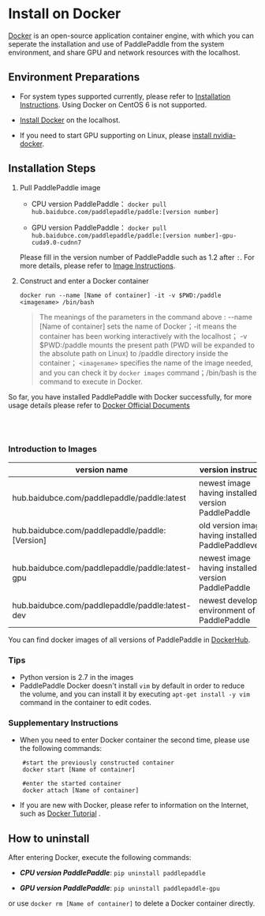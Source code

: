 # Install on Docker

[Docker](https://docs.docker.com/install/) is an open-source application container engine, with which you can seperate the installation and use of PaddlePaddle from the system environment, and share GPU and network resources with the localhost.

## Environment Preparations

- For system types supported currently, please refer to [Installation Instructions](./index_en.html). Using Docker on CentOS 6 is not supported.

- [Install Docker](https://hub.docker.com/search/?type=edition&offering=community) on the localhost.

- If you need to start GPU supporting on Linux, please [install nvidia-docker](https://github.com/NVIDIA/nvidia-docker).

## Installation Steps

1. Pull PaddlePaddle image

	* CPU version PaddlePaddle： `docker pull hub.baidubce.com/paddlepaddle/paddle:[version number]`

	* GPU version PaddlePaddle： `docker pull hub.baidubce.com/paddlepaddle/paddle:[version number]-gpu-cuda9.0-cudnn7`

    Please fill in the version number of PaddlePaddle such as 1.2 after `:`. For more details, please refer to [Image Instructions](#dockers).

2. Construct and enter a Docker container

	`docker run --name [Name of container] -it -v $PWD:/paddle <imagename> /bin/bash`

	> The meanings of the parameters in the command above : --name [Name of container]  sets the name of Docker；-it means the container has been working interactively with the localhost； -v $PWD:/paddle  mounts the present path (PWD will be expanded to the absolute path on Linux) to /paddle directory inside the container； `<imagename>`  specifies the name of the image needed, and you can check it by `docker images` command；/bin/bash  is the command to execute in Docker.

So far, you have installed PaddlePaddle with Docker successfully, for more usage details please refer to [Docker Official Documents](https://docs.docker.com)

<a name="dockers"></a>
</br></br>
### Introduction to Images
<p align="center">
<table>
	<thead>
	<tr>
		<th> version name </th>
		<th> version instructions </th>
	</tr>
	</thead>
	<tbody>
	<tr>
		<td> hub.baidubce.com/paddlepaddle/paddle:latest </td>
		<td> newest image having installed CPU version PaddlePaddle </td>
	</tr>
		<tr>
		<td> hub.baidubce.com/paddlepaddle/paddle:[Version] </td>
		<td> old version image having installed PaddlePaddleversion </td>
	</tr>
	<tr>
		<td> hub.baidubce.com/paddlepaddle/paddle:latest-gpu </td>
		<td> newest image having installed GPU version PaddlePaddle </td>
	</tr>
		<tr>
		<td> hub.baidubce.com/paddlepaddle/paddle:latest-dev </td>
		<td> newest development environment of PaddlePaddle </td>
	</tr>
   </tbody>
</table>
</p>

You can find docker images of all versions of PaddlePaddle in [DockerHub](https://hub.docker.com/r/paddlepaddle/paddle/tags/).

### Tips

* Python version is 2.7 in the images
* PaddlePaddle Docker doesn't install `vim` by default in order to reduce the volume, and you can install it by executing `apt-get install -y vim` command in the container to edit codes.

### Supplementary Instructions

* When you need to enter Docker container the second time, please use the following commands:
```
	#start the previously constructed container
	docker start [Name of container]

	#enter the started container
	docker attach [Name of container]
```
* If you are new with Docker, please refer to information on the Internet, such as [Docker Tutorial](http://www.runoob.com/docker/docker-hello-world.html) .

## How to uninstall

After entering Docker, execute the following commands:

* ***CPU version PaddlePaddle***: `pip uninstall paddlepaddle`

* ***GPU version PaddlePaddle***: `pip uninstall paddlepaddle-gpu`

or use `docker rm [Name of container]` to delete a Docker container directly.

